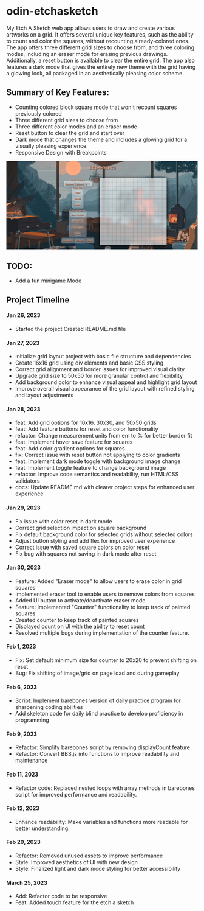 # odin-etchasketch
My Etch A Sketch web app allows users to draw and create various artworks on a grid. It offers several unique key features, such as the ability to count and color the squares, without recounting already-colored ones. The app offers three different grid sizes to choose from, and three coloring modes, including an eraser mode for erasing previous drawings. Additionally, a reset button is available to clear the entire grid. The app also features a dark mode that gives the entirely new theme with the grid having a glowing look, all packaged in an aesthetically pleasing color scheme.


## Summary of Key Features:
* Counting colored block square mode that won't recount squares previously colored
* Three different grid sizes to choose from
* Three different color modes and an eraser mode
* Reset button to clear the grid and start over
* Dark mode that changes the theme and includes a glowing grid for a visually pleasing experience.
* Responsive Design with Breakpoints

![Project Animation](assets/Animation.gif)

## TODO:
* Add a fun minigame Mode

## Project Timeline

#### Jan 26, 2023

* Started the project
Created README.md file

#### Jan 27, 2023

* Initialize grid layout project with basic file structure and dependencies
* Create 16x16 grid using div elements and basic CSS styling
* Correct grid alignment and border issues for improved visual clarity
* Upgrade grid size to 50x50 for more granular control and flexibility
* Add background color to enhance visual appeal and highlight grid layout
* Improve overall visual appearance of the grid layout with refined styling and layout adjustments

#### Jan 28, 2023

* feat: Add grid options for 16x16, 30x30, and 50x50 grids
* feat: Add feature buttons for reset and color functionality
* refactor: Change measurement units from em to % for better border fit
* feat: Implement hover save feature for squares
* feat: Add color gradient options for squares
* fix: Correct issue with reset button not applying to color gradients
* feat: Implement dark mode toggle with background image change
* feat: Implement toggle feature to change background image
* refactor: Improve code semantics and readability, run HTML/CSS validators
* docs: Update README.md with clearer project steps for enhanced user experience

#### Jan 29, 2023

* Fix issue with color reset in dark mode
* Correct grid selection impact on square background
* Fix default background color for selected grids without selected colors
* Adjust button styling and add flex for improved user experience
* Correct issue with saved square colors on color reset
* Fix bug with squares not saving in dark mode after reset

#### Jan 30, 2023
* Feature: Added "Eraser mode" to allow users to erase color in grid squares
 * Implemented eraser tool to enable users to remove colors from squares
 * Added UI button to activate/deactivate eraser mode
* Feature: Implemented "Counter" functionality to keep track of painted squares
 * Created counter to keep track of painted squares
 * Displayed count on UI with the ability to reset count
 * Resolved multiple bugs during implementation of the counter feature.

#### Feb 1, 2023
 * Fix: Set default minimum size for counter to 20x20 to prevent shifting on reset
 * Bug: Fix shifting of image/grid on page load and during gameplay

#### Feb 6, 2023
 * Script: Implement barebones version of daily practice program for sharpening coding abilities
  * Add skeleton code for daily blind practice to develop proficiency in programming

#### Feb 9, 2023
 * Refactor: Simplify barebones script by removing displayCount feature
 * Refactor: Convert BBS.js into functions to improve readability and maintenance

#### Feb 11, 2023
 * Refactor code: Replaced nested loops with array methods in barebones script for improved performance and readability.

#### Feb 12, 2023
* Enhance readability: Make variables and functions more readable for better understanding.

#### Feb 20, 2023
* Refactor: Removed unused assets to improve performance
* Style: Improved aesthetics of UI with new design
* Style: Finalized light and dark mode styling for better accessibility

#### March 25, 2023
* Add: Refactor code to be responsive 
* Feat: Added touch feature for the etch a sketch